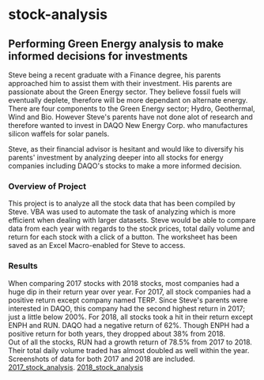 # stock-analysis
## Performing Green Energy analysis to make informed decisions for investments

Steve being a recent graduate with a Finance degree, his parents approached him to assist them with their investment.  His parents are passionate about the Green Energy sector.  They believe fossil fuels will eventually deplete, therefore will be more dependant on alternate energy.  There are four components to the Green Energy sector; Hydro, Geothermal, Wind and Bio.  However Steve's parents have not done alot of research and therefore wanted to invest in DAQO New Energy Corp. who manufactures silicon waffels for solar panels.

Steve, as their financial advisor is hesitant and would like to diversify his parents' investment by analyzing deeper into all stocks for energy companies including DAQO's stocks to make a more informed decision.

### Overview of Project

This project is to analyze all the stock data that has been compiled by Steve.  VBA was used to automate the task of analyzing which is more efficient when dealing with larger datasets.  Steve would be able to compare data from each year with regards to the stock prices, total daily volume and return for each stock with a click of a button.  The worksheet has been saved as an Excel Macro-enabled for Steve to access.  

### Results

When comparing 2017 stocks with 2018 stocks, most companies had a huge dip in their return year over year.  For 2017, all stock companies had a positive return except company named TERP.  Since Steve's parents were interested in DAQO, this company had the second highest return in 2017; just a little below 200%.
For 2018, all stocks took a hit in their return except ENPH and RUN.  DAQO had a negative return of 62%.  Though ENPH had a positive return for both years, they dropped about 38% from 2018.  
Out of all the stocks, RUN had a growth return of 78.5% from 2017 to 2018.  Their total daily volume traded has almost doubled as well within the year.
Screenshots of data for both 2017 and 2018 are included.  [2017_stock_analysis](https://github.com/taranahassan/stock-analysis/blob/main/2017_stock_analysis.png?raw=true).  [2018_stock_analysis](https://github.com/taranahassan/stock-analysis/blob/main/2018_stock_analysis.png?raw=true)

